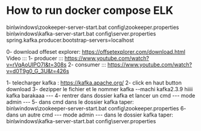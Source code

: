 # How to run docker compose ELK

bin\windows\zookeeper-server-start.bat config\zookeeper.properties
bin\windows\kafka-server-start.bat config\server.properties
spring.kafka.producer.bootstrap-servers=localhost

0- download offeset explorer: https://offsetexplorer.com/download.html
Video :::
1- producer ::: https://www.youtube.com/watch?v=rVqAoUIPO7I&t=308s
2- consumer ::: https://www.youtube.com/watch?v=d0T9g0_G_3U&t=426s

1- telecharger kafka : https://kafka.apache.org/
2- click en haut button download
3- dezipper le fichier et le nommer kafka --machi kafka2.3.9 hiiii kafka barakaaa ---
4- rentrer dans dossier kafka et lancer un cmd --- mode admin ---
5- dans cmd dans le dossier kafka taper: bin\windows\zookeeper-server-start.bat config\zookeeper.properties
6- dans un autre cmd --- mode admin --- dans le dossier kafka taper: bin\windows\kafka-server-start.bat config\server.properties
